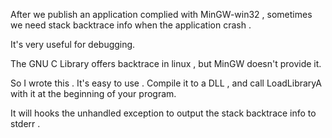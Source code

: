 After we publish an application complied with MinGW-win32 , sometimes we need stack backtrace info when the application crash .

It's very useful for debugging.

The GNU C Library offers backtrace in linux , but MinGW doesn't provide it.

So I wrote this . It's easy to use . Compile it to a DLL , and call LoadLibraryA with it at the beginning of your program.

It will hooks the unhandled exception to output the stack backtrace info to stderr .